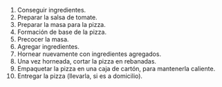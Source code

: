 1. Conseguir ingredientes.
2. Preparar la salsa de tomate.
3. Preparar la masa para la pizza.
4. Formación de base de la pizza. 
5. Precocer la masa. 
6. Agregar ingredientes.
7. Hornear nuevamente con ingredientes agregados.
8. Una vez horneada, cortar la pizza en rebanadas.
9. Empaquetar la pizza en una caja de cartón, para mantenerla caliente.
10. Entregar la pizza (llevarla, si es a domicilio).